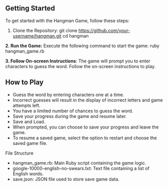 ## Getting Started
To get started with the Hangman Game, follow these steps:

1. Clone the Repository:
git clone https://github.com/your-username/hangman.git
cd hangman
      
**2. Run the Game:**
     Execute the following command to start the game:
     ruby hangman_game.rb
     
**3. Follow On-screen Instructions**: The game will prompt you to enter characters to guess the word. Follow the on-screen instructions to play.

## How to Play
<ul dir="auto">
  <li>
    Guess the word by entering characters one at a time.
  </li>
  <li>
   Incorrect guesses will result in the display of incorrect letters and game attempts left.
  </li>
   <li>
   You have a limited number of chances to guess the word.
  </li>
   <li>
  Save your progress during the game and resume later.
  </li>
 <li>
   Save and Load.
  </li>
 <li>
  When prompted, you can choose to save your progress and leave the game.
  </li>
 <li>
 To resume a saved game, select the option to restart and choose the saved game file.
  </li>
</ul


## File Structure
<ul dir="auto">
  <li>
    hangman_game.rb: Main Ruby script containing the game logic.
  </li>
 <li>
   google-10000-english-no-swears.txt: Text file containing a list of English words.
  </li>
 <li>
    save.json: JSON file used to store save game data.
  </li>
</ul    




